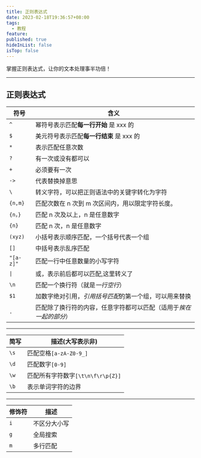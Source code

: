 ```yaml
---
title: 正则表达式
date: 2023-02-18T19:36:57+08:00
tags:
  - 教程
feature: 
published: true
hideInList: false
isTop: false
---
```


掌握正则表达式，让你的文本处理事半功倍！
<!--more-->

---

## 正则表达式
| 符号      | 含义                                                               |
| --------- | ------------------------------------------------------------------ |
| `^`       | 幂符号表示匹配**每一行开始** 是 xxx 的                             |
| `$`       | 美元符号表示匹配**每一行结束** 是 xxx 的                           |
| `*`       | 表示匹配任意次数                                                   |
| `?`       | 有一次或没有都可以                                                 |
| `+`       | 必须要有一次                                                       |
| `->`      | 代表替换掉意思                                                     |
| `\`       | 转义字符，可以把正则语法中的关键字转化为字符                       |
| `{n,m}`   | 匹配次数在 n 次到 m 次区间内，用以限定字符长度。                   |
| `{n，}`   | 匹配 n 次及以上，n 是任意数字                                      |
| `{n}`     | 匹配 n 次，n 是任意数字                                            |
| `(xyz)`   | 小括号表示顺序匹配，一个括号代表一个组                             |
| `[]`      | 中括号表示乱序匹配                                                 |
| `"[a-z]"` | 匹配一行中任意数量的小写字符                                       |
| `\|`      | 或，表示前后都可以匹配,这里转义了                                  |
| `\n`      | 匹配一个换行符（就是*一行空行*）                                   |
| `$1`      | 加数字绝对引用，*引用括号匹配*的第一个组，可以用来替换             |
| `.`       | 匹配除了换行符的内容，任意字符都可以匹配（适用于*挨在一起的部分*） |

---

| 简写 | 描述(大写表示非)                  |
| ---- | --------------------------------- |
| `\s` | 匹配空格`[a-zA-Z0-9_]`            |
| `\d` | 匹配数字`[0-9]`                   |
| `\w` | 匹配所有字符数字`[\t\n\f\r\p{Z}]` |
| `\b`   | 表示单词字符的边界                                  |

---

| 修饰符 | 描述                 |
| ------ | -------------------- |
| `i`      | 不区分大小写         |
| `g`      | 全局搜索 |
| `m`      | 多行匹配             |
